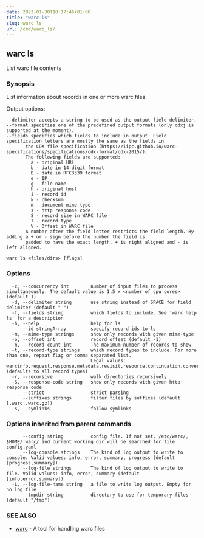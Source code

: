 ```yaml
---
date: 2023-01-30T10:17:46+01:00
title: "warc ls"
slug: warc_ls
url: /cmd/warc_ls/
---
```

## warc ls

List warc file contents

### Synopsis

List information about records in one or more warc files.

Output options:

    --delimiter accepts a string to be used as the output field delimiter.
    --format specifies one of the predefined output formats (only cdxj is supported at the moment).
    --fields specifies which fields to include in output. Field specification letters are mostly the same as the fields in
           the CDX file specification (https://iipc.github.io/warc-specifications/specifications/cdx-format/cdx-2015/).
           The following fields are supported:
             a - original URL
             b - date in 14 digit format
             B - date in RFC3339 format
             e - IP
             g - file name
             h - original host
             i - record id
             k - checksum
             m - document mime type
             s - http response code
             S - record size in WARC file
             T - record type
             V - Offset in WARC file
           A number after the field letter restricts the field length. By adding a + or - sign before the number the field is
           padded to have the exact length. + is right aligned and - is left aligned.

```
warc ls <files/dirs> [flags]
```

### Options

```
  -c, --concurrency int        number of input files to process simultaneously. The default value is 1.5 x <number of cpu cores> (default 1)
  -d, --delimiter string       use string instead of SPACE for field delimiter (default " ")
  -f, --fields string          which fields to include. See 'warc help ls' for a description
  -h, --help                   help for ls
      --id stringArray         specify record ids to ls
  -m, --mime-type strings      show only records with given mime-type
  -o, --offset int             record offset (default -1)
  -n, --record-count int       The maximum number of records to show
  -t, --record-type strings    which record types to include. For more than one, repeat flag or comma separated list.
                               Legal values: warcinfo,request,response,metadata,revisit,resource,continuation,conversion (defaults to all record types)
  -r, --recursive              walk directories recursively
  -S, --response-code string   show only records with given http response code
      --strict                 strict parsing
      --suffixes strings       filter files by suffixes (default [.warc,.warc.gz])
  -s, --symlinks               follow symlinks
```

### Options inherited from parent commands

```
      --config string          config file. If not set, /etc/warc/, $HOME/.warc/ and current working dir will be searched for file config.yaml
      --log-console strings    The kind of log output to write to console. Valid values: info, error, summary, progress (default [progress,summary])
      --log-file strings       The kind of log output to write to file. Valid values: info, error, summary (default [info,error,summary])
  -L, --log-file-name string   a file to write log output. Empty for no log file
      --tmpdir string          directory to use for temporary files (default "/tmp")
```

### SEE ALSO

* [warc](../warc/)	 - A tool for handling warc files

